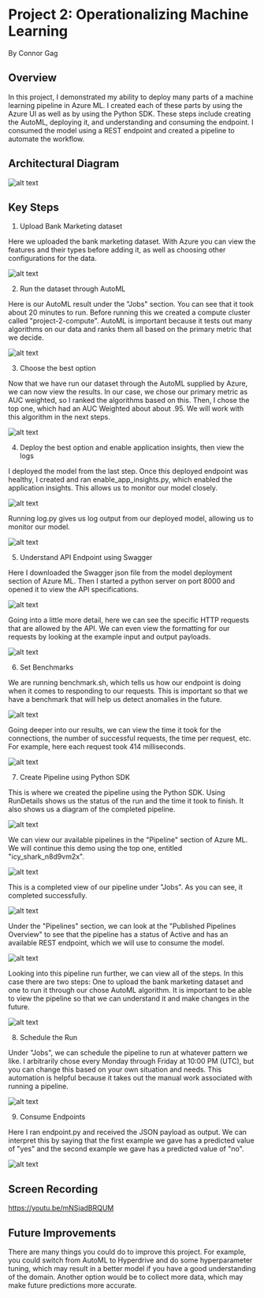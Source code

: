 # Project 2: Operationalizing Machine Learning

By Connor Gag

## Overview
In this project, I demonstrated my ability to deploy many parts of a machine learning pipeline in Azure ML. I created each of these parts by using the Azure UI as well as by using the Python SDK. These steps include creating the AutoML, deploying it, and understanding and consuming the endpoint. I consumed the model using a REST endpoint and created a pipeline to automate the workflow. 

## Architectural Diagram
![alt text](https://github.com/connorgag/Udacity_MLE/blob/main/Project_Two/Architectural%20Diagram_%20Operationalizing%20Machine%20Learning%20.jpg?raw=true)

## Key Steps
1. Upload Bank Marketing dataset

Here we uploaded the bank marketing dataset. With Azure you can view the features and their types before adding it, as well as choosing other configurations for the data. 

![alt text](https://github.com/connorgag/Udacity_MLE/blob/main/Project_Two/Screenshots/bank_dataset_screenshot.png?raw=true)



2. Run the dataset through AutoML
   
Here is our AutoML result under the "Jobs" section. You can see that it took about 20 minutes to run. Before running this we created a compute cluster called "project-2-compute". AutoML is important because it tests out many algorithms on our data and ranks them all based on the primary metric that we decide. 

![alt text](https://github.com/connorgag/Udacity_MLE/blob/main/Project_Two/Screenshots/Completed_Screenshot.png?raw=true)



3. Choose the best option

Now that we have run our dataset through the AutoML supplied by Azure, we can now view the results. In our case, we chose our primary metric as AUC weighted, so I ranked the algorithms based on this. Then, I chose the top one, which had an AUC Weighted about about .95. We will work with this algorithm in the next steps. 

![alt text](https://github.com/connorgag/Udacity_MLE/blob/main/Project_Two/Screenshots/Best_Model_Screenshot.png?raw=true)



4. Deploy the best option and enable application insights, then view the logs

I deployed the model from the last step. Once this deployed endpoint was healthy, I created and ran enable_app_insights.py, which enabled the application insights. This allows us to monitor our model closely. 

![alt text](https://github.com/connorgag/Udacity_MLE/blob/main/Project_Two/Screenshots/App_Insights_Screenshot.png?raw=true)


Running log.py gives us log output from our deployed model, allowing us to monitor our model. 

![alt text](https://github.com/connorgag/Udacity_MLE/blob/main/Project_Two/Screenshots/logs_py_output_screenshot.png?raw=true)



5. Understand API Endpoint using Swagger

Here I downloaded the Swagger json file from the model deployment section of Azure ML. Then I started a python server on port 8000 and opened it to view the API specifications. 

![alt text](https://github.com/connorgag/Udacity_MLE/blob/main/Project_Two/Screenshots/Swagger_Screenshot.png?raw=true)


Going into a little more detail, here we can see the specific HTTP requests that are allowed by the API. We can even view the formatting for our requests by looking at the example input and output payloads. 

![alt text](https://github.com/connorgag/Udacity_MLE/blob/main/Project_Two/Screenshots/Swagger_Screenshot_2.png?raw=true)



6. Set Benchmarks 

We are running benchmark.sh, which tells us how our endpoint is doing when it comes to responding to our requests. This is important so that we have a benchmark that will help us detect anomalies in the future. 

![alt text](https://github.com/connorgag/Udacity_MLE/blob/main/Project_Two/Screenshots/Benchmark_Screenshot_1.png?raw=true)


Going deeper into our results, we can view the time it took for the connections, the number of successful requests, the time per request, etc. For example, here each request took 414 milliseconds. 

![alt text](https://github.com/connorgag/Udacity_MLE/blob/main/Project_Two/Screenshots/Benchmark_Screenshot_2.png?raw=true)



7. Create Pipeline using Python SDK

This is where we created the pipeline using the Python SDK. Using RunDetails shows us the status of the run and the time it took to finish. It also shows us a diagram of the completed pipeline. 

![alt text](https://github.com/connorgag/Udacity_MLE/blob/main/Project_Two/Screenshots/RunDetails_Screenshot.png?raw=true)


We can view our available pipelines in the "Pipeline" section of Azure ML. We will continue this demo using the top one, entitled "icy_shark_n8d9vm2x". 

![alt text](https://github.com/connorgag/Udacity_MLE/blob/main/Project_Two/Screenshots/Pipeline_Section_Screenshot.png?raw=true)


This is a completed view of our pipeline under "Jobs". As you can see, it completed successfully. 

![alt text](https://github.com/connorgag/Udacity_MLE/blob/main/Project_Two/Screenshots/Completed_Pipeline_Screenshot.png?raw=true)


Under the "Pipelines" section, we can look at the "Published Pipelines Overview" to see that the pipeline has a status of Active and has an available REST endpoint, which we will use to consume the model. 

![alt text](https://github.com/connorgag/Udacity_MLE/blob/main/Project_Two/Screenshots/Published_Pipeline_Overview_Screenshot.png?raw=true)


Looking into this pipeline run further, we can view all of the steps. In this case there are two steps: One to upload the bank marketing dataset and one to run it through our chose AutoML algorithm. It is important to be able to view the pipeline so that we can understand it and make changes in the future. 

![alt text](https://github.com/connorgag/Udacity_MLE/blob/main/Project_Two/Screenshots/Bank_and_AutoML_Screenshot.png?raw=true)



8. Schedule the Run

Under "Jobs", we can schedule the pipeline to run at whatever pattern we like. I arbitrarily chose every Monday through Friday at 10:00 PM (UTC), but you can change this based on your own situation and needs. This automation is helpful because it takes out the manual work associated with running a pipeline. 

![alt text](https://github.com/connorgag/Udacity_MLE/blob/main/Project_Two/Screenshots/Scheduled_Run_Screenshot.png?raw=true)


9. Consume Endpoints

Here I ran endpoint.py and received the JSON payload as output. We can interpret this by saying that the first example we gave has a predicted value of "yes" and the second example we gave has a predicted value of "no". 

![alt text](https://github.com/connorgag/Udacity_MLE/blob/main/Project_Two/Screenshots/endpoint_output.png?raw=true)



## Screen Recording
https://youtu.be/mNSjadBRQUM

## Future Improvements
There are many things you could do to improve this project. For example, you could switch from AutoML to Hyperdrive and do some hyperparameter tuning, which may result in a better model if you have a good understanding of the domain. Another option would be to collect more data, which may make future predictions more accurate. 